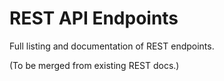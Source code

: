 # REST API Endpoints

Full listing and documentation of REST endpoints.

(To be merged from existing REST docs.)